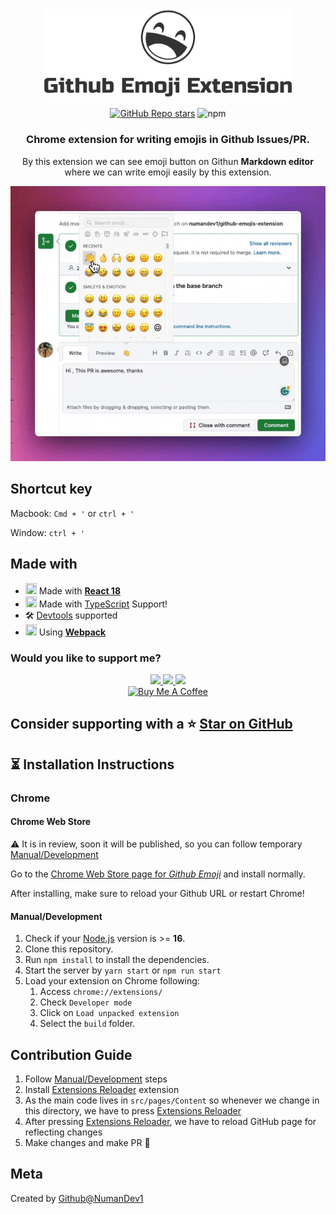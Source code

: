 <div align="center">
  <img src="media/readmeLogo.png" width="400"/> 
</div>
<div align="center">

<!-- [![Chrome Web Store](https://img.shields.io/static/v1?style=for-the-badge&message=Chrome+Web+Store&color=4285F4&logo=Google+Chrome&logoColor=FFFFFF&label=)](https://chrome.google.com/webstore/detail/ecldoejhjmekemajgjjalfgkhgmfjgcl) -->

[![GitHub Repo stars](https://img.shields.io/github/stars/numandev1/github-emoji-extension?style=for-the-badge&logo=github)](https://github.com/numandev1/github-emoji-extension/stargazers)
![npm](https://img.shields.io/static/v1?style=for-the-badge&message=TypeScript&color=3178C6&logo=TypeScript&logoColor=FFFFFF&label=)

</div>

<h3 align="center">Chrome extension for writing emojis in Github Issues/PR.</h3>
<p align="center">By this extension we can see emoji button on Githun <b>Markdown editor</b> where we can write emoji easily by this extension.</p>

<div align="center">

<img src="media/media.gif" />

</div>

## Shortcut key

Macbook: `Cmd + '` or `ctrl + '`

Window: `ctrl + '`

## Made with

- <img src="https://img.icons8.com/?size=2x&id=t5K2CR8feVdX&format=png" width="18" height="18"/> Made with **[React 18](https://reactjs.org)**
- <img src="https://img.icons8.com/?size=2x&id=uJM6fQYqDaZK&format=png" width="18" height="18"/> Made with [TypeScript](https://www.typescriptlang.org/) Support!
- 🛠️ [Devtools](https://developer.chrome.com/docs/extensions/mv3/devtools/) supported
- <img src="https://img.icons8.com/?size=2x&id=nvw4LO3DfcyI&format=png" width="18" height="18"/> Using **[Webpack](https://webpack.js.org/)**

### Would you like to support me?

<div align="center">
<a href="https://github.com/numandev1?tab=followers">
    <img src="https://img.shields.io/github/followers/numandev1?label=Follow%20%40numandev1&style=social" height="36" />
</a>
<a href="https://twitter.com/numandev1/">
    <img src="https://img.shields.io/twitter/follow/numandev1?label=Follow%20%40numandev1&style=social" height="36" />
</a>
<a href="https://www.youtube.com/@numandev?sub_confirmation=1"><img src="https://img.shields.io/youtube/channel/subscribers/UCYCUspfN7ZevgCj3W5GlFAw?style=social" height="36" /><a/>
</br>
<a href="https://www.buymeacoffee.com/numan.dev" target="_blank"><img src="https://www.buymeacoffee.com/assets/img/custom_images/orange_img.png" alt="Buy Me A Coffee" style="height: auto !important;width: auto !important;" ></a>
</div>

## Consider supporting with a ⭐️ [Star on GitHub](https://github.com/numandev1/github-emojis-extension/stargazers)

## ⏳ Installation Instructions

### Chrome

#### Chrome Web Store

⚠ It is in review, soon it will be published, so you can follow temporary [Manual/Development](#manualdevelopment)

Go to the [Chrome Web Store page for _Github Emoji_](https://chrome.google.com/webstore/detail/ecldoejhjmekemajgjjalfgkhgmfjgcl) and install normally.

After installing, make sure to reload your Github URL or restart Chrome!

#### Manual/Development

1. Check if your [Node.js](https://nodejs.org/) version is >= **16**.
2. Clone this repository.
3. Run `npm install` to install the dependencies.
4. Start the server by `yarn start` or `npm run start`
5. Load your extension on Chrome following:
   1. Access `chrome://extensions/`
   2. Check `Developer mode`
   3. Click on `Load unpacked extension`
   4. Select the `build` folder.

## Contribution Guide

1. Follow [Manual/Development](#manualdevelopment) steps
2. Install [Extensions Reloader](https://chrome.google.com/webstore/detail/extensions-reloader/fimgfedafeadlieiabdeeaodndnlbhid) extension
3. As the main code lives in `src/pages/Content` so whenever we change in this directory, we have to press [Extensions Reloader](https://chrome.google.com/webstore/detail/extensions-reloader/fimgfedafeadlieiabdeeaodndnlbhid)
4. After pressing [Extensions Reloader](https://chrome.google.com/webstore/detail/extensions-reloader/fimgfedafeadlieiabdeeaodndnlbhid), we have to reload GitHub page for reflecting changes
5. Make changes and make PR 🚀

## Meta

Created by [Github@NumanDev1](https://github.com/numandev1?tab=followers)
